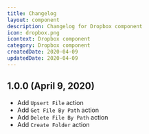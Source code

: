 ```yaml
---
title: Changelog
layout: component
description: Changelog for Dropbox component
icon: dropbox.png
icontext: Dropbox component
category: Dropbox component
createdDate: 2020-04-09
updatedDate: 2020-04-09
---
```


## 1.0.0 (April 9, 2020)

* Add `Upsert File` action
* Add `Get File By Path` action
* Add `Delete File By Path` action
* Add `Create Folder` action
